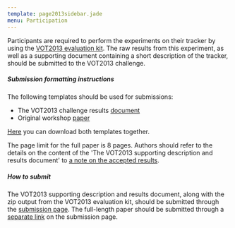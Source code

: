 ```yaml
---
template: page2013sidebar.jade
menu: Participation
---
```


Participants are required to perform the experiments on their tracker by
using the [VOT2013 evaluation kit](evaluation_kit.html). The raw results
from this experiment, as well as a supporting document containing a
short description of the tracker, should be submitted to the VOT2013
challenge.

##### Submission formatting instructions

The following templates should be used for submissions:

-   The VOT2013 challenge results
    [document](Download/template_results.zip)
-   Original workshop [paper](Download/template_paper.zip)

[Here](Download/templates.zip) you can download both templates
together.

The page limit for the full paper is 8 pages. 
 Authors should refer to the details on the content of the 'The VOT2013
supporting description and results document' to [a note on the accepted
results](participation.html#Note_accepted_results).

##### How to submit

The VOT2013 supporting description and results document, along with the
zip output from the VOT2013 evaluation kit, should be submitted through
the [submission page](submission.html). The full-length paper should be
submitted through a [separate link](submission.html) on the submission
page.


